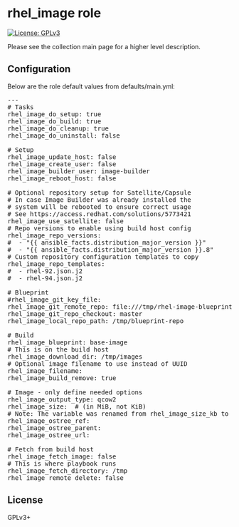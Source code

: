 # rhel_image role

[![License: GPLv3](https://img.shields.io/badge/license-GPLv3-brightgreen.svg)](https://www.gnu.org/licenses/gpl-3.0)

Please see the collection main page for a higher level description.

## Configuration

Below are the role default values from defaults/main.yml:

<pre>
---
# Tasks
rhel_image_do_setup: true
rhel_image_do_build: true
rhel_image_do_cleanup: true
rhel_image_do_uninstall: false

# Setup
rhel_image_update_host: false
rhel_image_create_user: false
rhel_image_builder_user: image-builder
rhel_image_reboot_host: false

# Optional repository setup for Satellite/Capsule
# In case Image Builder was already installed the
# system will be rebooted to ensure correct usage
# See https://access.redhat.com/solutions/5773421
rhel_image_use_satellite: false
# Repo versions to enable using build host config
rhel_image_repo_versions:
#  - "{{ ansible_facts.distribution_major_version }}"
#  - "{{ ansible_facts.distribution_major_version }}.8"
# Custom repository configuration templates to copy
rhel_image_repo_templates:
#  - rhel-92.json.j2
#  - rhel-94.json.j2

# Blueprint
#rhel_image_git_key_file:
rhel_image_git_remote_repo: file:///tmp/rhel-image-blueprints.git
rhel_image_git_repo_checkout: master
rhel_image_local_repo_path: /tmp/blueprint-repo

# Build
rhel_image_blueprint: base-image
# This is on the build host
rhel_image_download_dir: /tmp/images
# Optional image filename to use instead of UUID
rhel_image_filename:
rhel_image_build_remove: true

# Image - only define needed options
rhel_image_output_type: qcow2
rhel_image_size:  # (in MiB, not KiB)
# Note: The variable was renamed from rhel_image_size_kb to rhel_image_size because according to the composer-cli documentation, the --size option is in MiB (megabytes), not KiB (kilobytes). Using the correct unit avoids confusion and potential build errors.
rhel_image_ostree_ref:
rhel_image_ostree_parent:
rhel_image_ostree_url:

# Fetch from build host
rhel_image_fetch_image: false
# This is where playbook runs
rhel_image_fetch_directory: /tmp
rhel_image_remote_delete: false
</pre>

## License

GPLv3+
